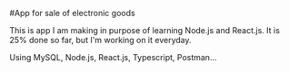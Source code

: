 #App for sale of electronic goods

This is app I am making in purpose of learning Node.js and React.js. It is 25% done so far, but I'm working on it everyday.

Using MySQL, Node.js, React.js, Typescript, Postman...